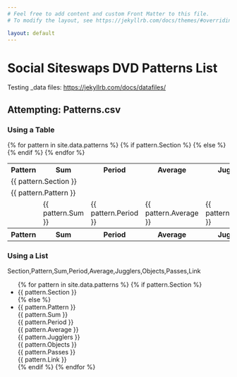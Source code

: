 ```yaml
---
# Feel free to add content and custom Front Matter to this file.
# To modify the layout, see https://jekyllrb.com/docs/themes/#overriding-theme-defaults

layout: default
---
```


# Social Siteswaps DVD Patterns List

Testing _data files: https://jekyllrb.com/docs/datafiles/


## Attempting: Patterns.csv

### Using a Table

<table>
  <tr>
    <th>Pattern</th>
    <th>Sum</th>
    <th>Period</th>
    <th>Average</th>
    <th>Jugglers</th>
    <th>Objects</th>
    <th>Passes</th>
    <th>Link</th>
  </tr>
  {% for pattern in site.data.patterns %}
    {% if pattern.Section %}
  <tr>
    <td colspan="8" class="dvd-section">{{ pattern.Section }}</td>
  </tr>
    {% else %}
    <tr>
    <td colspan="8" class="prechac-pattern">{{ pattern.Pattern }}</td>
    </tr>
  <tr>
    <td></td>
    <td class="pattern-details pattern-sum">{{ pattern.Sum }}</td>
    <td class="pattern-details pattern-period">{{ pattern.Period }}</td>
    <td class="pattern-details pattern-average">{{ pattern.Average }}</td>
    <td class="pattern-details pattern-jugglers">{{ pattern.Jugglers }}</td>
    <td class="pattern-details pattern-objects">{{ pattern.Objects }}</td>
    <td class="pattern-details pattern-passes">{{ pattern.Passes }}</td>
    <td class="pattern-details pattern-link">{{ pattern.Link }}</td>
  </tr>
      {% endif %}
{% endfor %}
<tr>
    <th>Pattern</th>
    <th>Sum</th>
    <th>Period</th>
    <th>Average</th>
    <th>Jugglers</th>
    <th>Objects</th>
    <th>Passes</th>
    <th>Link</th>
  </tr>
</table>


### Using a List

Section,Pattern,Sum,Period,Average,Jugglers,Objects,Passes,Link

<ul>
{% for pattern in site.data.patterns %}
    {% if pattern.Section %}
        <li>
            {{ pattern.Section }}
        </li>
    {% else %}
        <li>
            {{ pattern.Pattern }} <br />
            {{ pattern.Sum }} <br />
            {{ pattern.Period }} <br />
            {{ pattern.Average }} <br />
            {{ pattern.Jugglers }} <br />
            {{ pattern.Objects }} <br />
            {{ pattern.Passes }} <br />
            {{ pattern.Link }}
        </li>
    {% endif %}
{% endfor %}
</ul>